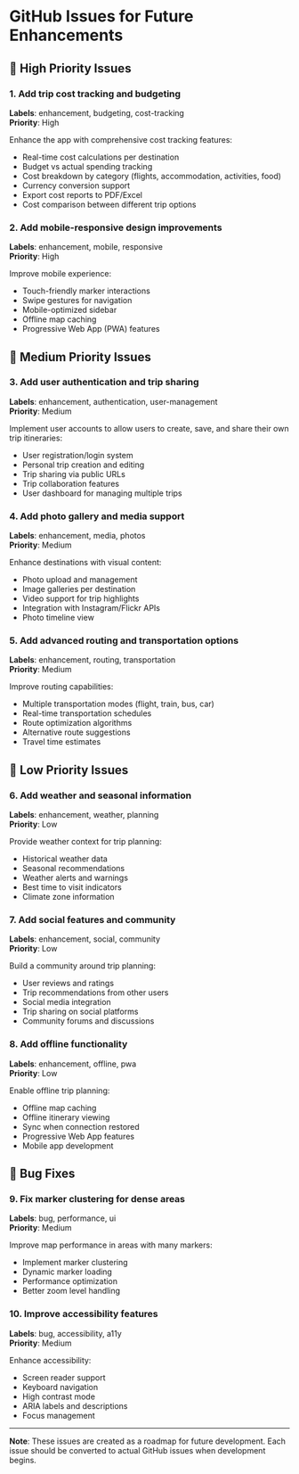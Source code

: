 # GitHub Issues for Future Enhancements

## 🚀 High Priority Issues

### 1. Add trip cost tracking and budgeting
**Labels**: enhancement, budgeting, cost-tracking  
**Priority**: High

Enhance the app with comprehensive cost tracking features:

- Real-time cost calculations per destination
- Budget vs actual spending tracking
- Cost breakdown by category (flights, accommodation, activities, food)
- Currency conversion support
- Export cost reports to PDF/Excel
- Cost comparison between different trip options

### 2. Add mobile-responsive design improvements
**Labels**: enhancement, mobile, responsive  
**Priority**: High

Improve mobile experience:

- Touch-friendly marker interactions
- Swipe gestures for navigation
- Mobile-optimized sidebar
- Offline map caching
- Progressive Web App (PWA) features

## 🔧 Medium Priority Issues

### 3. Add user authentication and trip sharing
**Labels**: enhancement, authentication, user-management  
**Priority**: Medium

Implement user accounts to allow users to create, save, and share their own trip itineraries:

- User registration/login system
- Personal trip creation and editing
- Trip sharing via public URLs
- Trip collaboration features
- User dashboard for managing multiple trips

### 4. Add photo gallery and media support
**Labels**: enhancement, media, photos  
**Priority**: Medium

Enhance destinations with visual content:

- Photo upload and management
- Image galleries per destination
- Video support for trip highlights
- Integration with Instagram/Flickr APIs
- Photo timeline view

### 5. Add advanced routing and transportation options
**Labels**: enhancement, routing, transportation  
**Priority**: Medium

Improve routing capabilities:

- Multiple transportation modes (flight, train, bus, car)
- Real-time transportation schedules
- Route optimization algorithms
- Alternative route suggestions
- Travel time estimates

## 🎨 Low Priority Issues

### 6. Add weather and seasonal information
**Labels**: enhancement, weather, planning  
**Priority**: Low

Provide weather context for trip planning:

- Historical weather data
- Seasonal recommendations
- Weather alerts and warnings
- Best time to visit indicators
- Climate zone information

### 7. Add social features and community
**Labels**: enhancement, social, community  
**Priority**: Low

Build a community around trip planning:

- User reviews and ratings
- Trip recommendations from other users
- Social media integration
- Trip sharing on social platforms
- Community forums and discussions

### 8. Add offline functionality
**Labels**: enhancement, offline, pwa  
**Priority**: Low

Enable offline trip planning:

- Offline map caching
- Offline itinerary viewing
- Sync when connection restored
- Progressive Web App features
- Mobile app development

## 🐛 Bug Fixes

### 9. Fix marker clustering for dense areas
**Labels**: bug, performance, ui  
**Priority**: Medium

Improve map performance in areas with many markers:

- Implement marker clustering
- Dynamic marker loading
- Performance optimization
- Better zoom level handling

### 10. Improve accessibility features
**Labels**: bug, accessibility, a11y  
**Priority**: Medium

Enhance accessibility:

- Screen reader support
- Keyboard navigation
- High contrast mode
- ARIA labels and descriptions
- Focus management

---

**Note**: These issues are created as a roadmap for future development. Each issue should be converted to actual GitHub issues when development begins.
